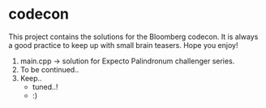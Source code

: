 # codecon
This project contains the solutions for the Bloomberg codecon. It is always a good practice to keep up with small brain teasers. Hope you enjoy! 

1. main.cpp -> solution for Expecto Palindronum challenger series.
2. To be continued..
3. Keep..
   * tuned..!
   * :)


